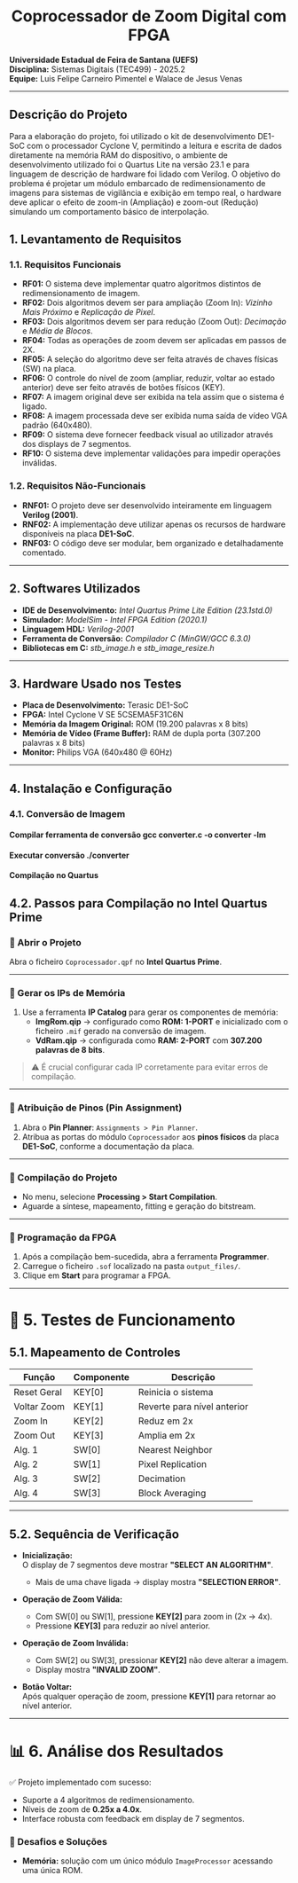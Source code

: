 <h1 align="center">Coprocessador de Zoom Digital com FPGA</h1>

**Universidade Estadual de Feira de Santana (UEFS)**  
**Disciplina:** Sistemas Digitais (TEC499) - 2025.2  
**Equipe:** Luis Felipe Carneiro Pimentel e Walace de Jesus Venas  

---
<h2>Descrição do Projeto</h2>

Para a elaboração do projeto, foi utilizado o kit de desenvolvimento DE1-SoC com o processador Cyclone V, permitindo a leitura e escrita de dados diretamente na memória RAM do dispositivo, o ambiente de desenvolvimento utilizado foi o Quartus Lite na versão 23.1 e para linguagem de descrição de hardware foi lidado com Verilog. O objetivo do problema é projetar um módulo embarcado de redimensionamento de imagens para sistemas de vigilância e exibição em tempo real, o hardware deve aplicar o efeito de zoom-in (Ampliação) e zoom-out (Redução) simulando um comportamento básico de interpolação.

## 1. Levantamento de Requisitos

### 1.1. Requisitos Funcionais
- **RF01:** O sistema deve implementar quatro algoritmos distintos de redimensionamento de imagem.  
- **RF02:** Dois algoritmos devem ser para ampliação (Zoom In): *Vizinho Mais Próximo* e *Replicação de Pixel*.  
- **RF03:** Dois algoritmos devem ser para redução (Zoom Out): *Decimação* e *Média de Blocos*.  
- **RF04:** Todas as operações de zoom devem ser aplicadas em passos de 2X.  
- **RF05:** A seleção do algoritmo deve ser feita através de chaves físicas (SW) na placa.  
- **RF06:** O controle do nível de zoom (ampliar, reduzir, voltar ao estado anterior) deve ser feito através de botões físicos (KEY).  
- **RF07:** A imagem original deve ser exibida na tela assim que o sistema é ligado.  
- **RF08:** A imagem processada deve ser exibida numa saída de vídeo VGA padrão (640x480).  
- **RF09:** O sistema deve fornecer feedback visual ao utilizador através dos displays de 7 segmentos.  
- **RF10:** O sistema deve implementar validações para impedir operações inválidas.  

### 1.2. Requisitos Não-Funcionais
- **RNF01:** O projeto deve ser desenvolvido inteiramente em linguagem **Verilog (2001)**.  
- **RNF02:** A implementação deve utilizar apenas os recursos de hardware disponíveis na placa **DE1-SoC**.  
- **RNF03:** O código deve ser modular, bem organizado e detalhadamente comentado.  

---

## 2. Softwares Utilizados
- **IDE de Desenvolvimento:** *Intel Quartus Prime Lite Edition (23.1std.0)*  
- **Simulador:** *ModelSim - Intel FPGA Edition (2020.1)*  
- **Linguagem HDL:** *Verilog-2001*  
- **Ferramenta de Conversão:** *Compilador C (MinGW/GCC 6.3.0)*  
- **Bibliotecas em C:** *stb_image.h* e *stb_image_resize.h*  

---

## 3. Hardware Usado nos Testes
- **Placa de Desenvolvimento:** Terasic DE1-SoC  
- **FPGA:** Intel Cyclone V SE 5CSEMA5F31C6N  
- **Memória da Imagem Original:** ROM (19.200 palavras x 8 bits)  
- **Memória de Vídeo (Frame Buffer):** RAM de dupla porta (307.200 palavras x 8 bits)  
- **Monitor:** Philips VGA (640x480 @ 60Hz)  

---

## 4. Instalação e Configuração

### 4.1. Conversão de Imagem

#### Compilar ferramenta de conversão gcc converter.c -o converter -lm

#### Executar conversão ./converter

#### Compilação no Quartus

## 4.2. Passos para Compilação no Intel Quartus Prime

### 🔹 Abrir o Projeto
Abra o ficheiro `Coprocessador.qpf` no **Intel Quartus Prime**.

---

### 🔹 Gerar os IPs de Memória
1. Use a ferramenta **IP Catalog** para gerar os componentes de memória:  
   - **ImgRom.qip** → configurado como **ROM: 1-PORT** e inicializado com o ficheiro `.mif` gerado na conversão de imagem.  
   - **VdRam.qip** → configurada como **RAM: 2-PORT** com **307.200 palavras de 8 bits**.  

> ⚠️ É crucial configurar cada IP corretamente para evitar erros de compilação.  

---

### 🔹 Atribuição de Pinos (Pin Assignment)
1. Abra o **Pin Planner**: `Assignments > Pin Planner`.  
2. Atribua as portas do módulo `Coprocessador` aos **pinos físicos** da placa **DE1-SoC**, conforme a documentação da placa.  

---

### 🔹 Compilação do Projeto
- No menu, selecione **Processing > Start Compilation**.  
- Aguarde a síntese, mapeamento, fitting e geração do bitstream.  

---

### 🔹 Programação da FPGA
1. Após a compilação bem-sucedida, abra a ferramenta **Programmer**.  
2. Carregue o ficheiro `.sof` localizado na pasta `output_files/`.  
3. Clique em **Start** para programar a FPGA.  

---

# 🧪 5. Testes de Funcionamento

## 5.1. Mapeamento de Controles

| Função         | Componente | Descrição |
|----------------|------------|-----------|
| Reset Geral    | KEY[0]     | Reinicia o sistema |
| Voltar Zoom    | KEY[1]     | Reverte para nível anterior |
| Zoom In        | KEY[2]     | Reduz em 2x |
| Zoom Out       | KEY[3]     | Amplia em 2x |
| Alg. 1         | SW[0]      | Nearest Neighbor |
| Alg. 2         | SW[1]      | Pixel Replication |
| Alg. 3         | SW[2]      | Decimation |
| Alg. 4         | SW[3]      | Block Averaging |

---

## 5.2. Sequência de Verificação
- **Inicialização:**  
  O display de 7 segmentos deve mostrar **"SELECT AN ALGORITHM"**.  
  - Mais de uma chave ligada → display mostra **"SELECTION ERROR"**.  

- **Operação de Zoom Válida:**  
  - Com SW[0] ou SW[1], pressione **KEY[2]** para zoom in (2x → 4x).  
  - Pressione **KEY[3]** para reduzir ao nível anterior.  

- **Operação de Zoom Inválida:**  
  - Com SW[2] ou SW[3], pressionar **KEY[2]** não deve alterar a imagem.  
  - Display mostra **"INVALID ZOOM"**.  

- **Botão Voltar:**  
  Após qualquer operação de zoom, pressione **KEY[1]** para retornar ao nível anterior.  
  
---

# 📊 6. Análise dos Resultados

✅ Projeto implementado com sucesso:  
- Suporte a 4 algoritmos de redimensionamento.  
- Níveis de zoom de **0.25x a 4.0x**.  
- Interface robusta com feedback em display de 7 segmentos.  

### 🔧 Desafios e Soluções
- **Memória:** solução com um único módulo `ImageProcessor` acessando uma única ROM.
